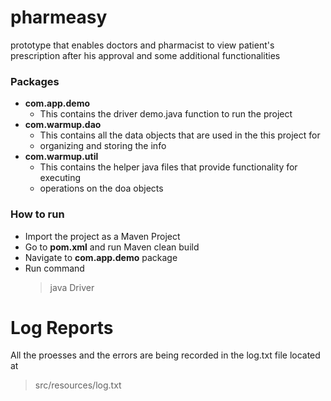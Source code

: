 # pharmeasy

prototype that enables doctors and pharmacist to view patient's prescription after his approval and some additional functionalities

### Packages

-  **com.app.demo**
   * This contains the driver demo.java function to run the project
-  **com.warmup.dao**
   * This contains all the data objects that are used in the this project for
   * organizing and storing the info
-  **com.warmup.util**
   * This contains the helper java files that provide functionality for executing
   * operations on the doa objects


### How to run

-  Import the project as a Maven Project
-  Go to **pom.xml** and run Maven clean build
-  Navigate to **com.app.demo** package
-  Run command
   > java Driver
   
# Log Reports
 
  All the proesses and the errors are being recorded in the log.txt file located at 
  > src/resources/log.txt
  

  